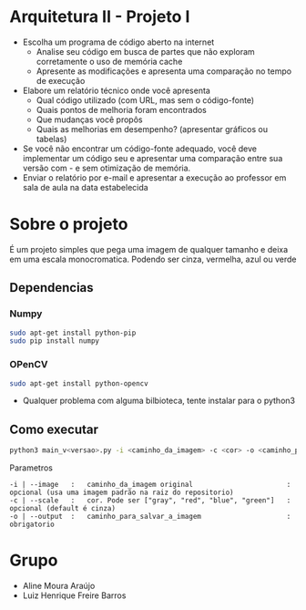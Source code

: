 # Arquitetura II - Projeto I

- Escolha um programa de código aberto na internet
  - Analise seu código em busca de partes que não exploram corretamente o uso de memória cache
  - Apresente as modificações e apresenta uma comparação no tempo de execução
- Elabore um relatório técnico onde você apresenta
  - Qual código utilizado (com URL, mas sem o código-fonte) 
  - Quais pontos de melhoria foram encontrados
  - Que mudanças você propôs
  - Quais as melhorias em desempenho? (apresentar gráficos ou tabelas)
- Se você não encontrar um código-fonte adequado, você deve implementar um código seu e apresentar uma comparação entre sua versão com - e sem otimização de memória.
- Enviar o relatório por e-mail e apresentar a execução ao professor em sala de aula na data estabelecida

# Sobre o projeto

É um projeto simples que pega uma imagem de qualquer tamanho e deixa em uma escala monocromatica. Podendo ser cinza, vermelha, azul ou verde

## Dependencias

### Numpy
```sh
sudo apt-get install python-pip  
sudo pip install numpy
```

### OPenCV
```sh
sudo apt-get install python-opencv
```

* Qualquer problema com alguma bilbioteca, tente instalar para o python3

## Como executar

```sh
python3 main_v<versao>.py -i <caminho_da_imagem> -c <cor> -o <caminho_para_salvar_a_imagem>
```

Parametros

    -i | --image   :   caminho_da_imagem original                       : opcional (usa uma imagem padrão na raiz do repositorio)
    -c | --scale   :   cor. Pode ser ["gray", "red", "blue", "green"]   : opcional (default é cinza)
    -o | --output  :   caminho_para_salvar_a_imagem                     : obrigatorio


# Grupo
- Aline Moura Araújo
- Luiz Henrique Freire Barros